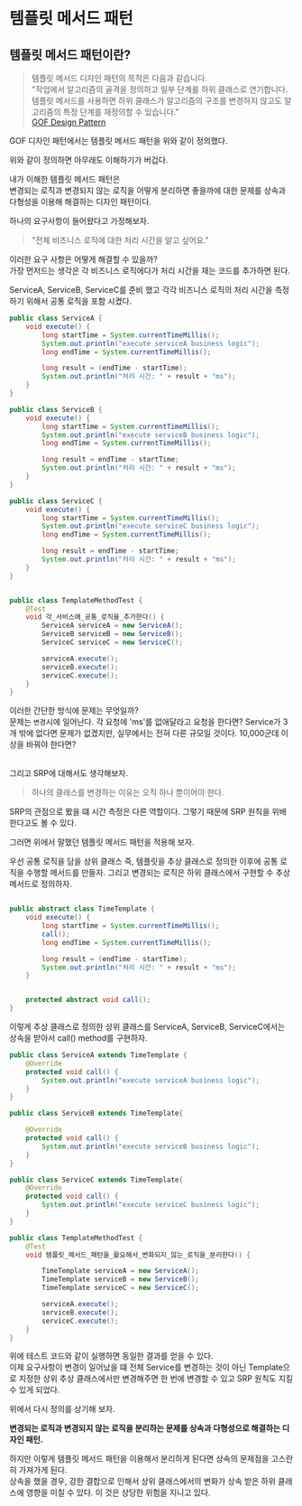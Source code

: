 # 템플릿 메서드 패턴

## 템플릿 메서드 패턴이란?

> 템플릿 메서드 디자인 패턴의 목적은 다음과 같습니다.<br>
> "작업에서 알고리즘의 골격을 정의하고 일부 단계를 하위 클래스로 연기합니다.<br>
> 템플릿 메서드를 사용하면 하위 클래스가 알고리즘의 구조를 변경하지 않고도 알고리즘의 특정 단계를 재정의할 수 있습니다." <br>
> [GOF Design Pattern](https://www.yes24.com/Product/Goods/17525598)

GOF 디자인 패턴에서는 템플릿 메서드 패턴을 위와 같이 정의했다.
<br>

위와 같이 정의하면 아무래도 이해하기가 버겁다. 
<br>

내가 이해한 템플릿 메서드 패턴은 <br>
변경되는 로직과 변경되지 않는 로직을 어떻게 분리하면 좋을까에 대한 문제를 상속과 다형성을 이용해 해결하는 디자인 패턴이다.<br>


하나의 요구사항이 들어왔다고 가정해보자.

> "전체 비즈니스 로직에 대한 처리 시간을 알고 싶어요."

이러한 요구 사항은 어떻게 해결할 수 있을까? <br>
가장 먼저드는 생각은 각 비즈니스 로직에다가 처리 시간을 재는 코드를 추가하면 된다.

ServiceA, ServiceB, ServiceC를 준비 했고 각각 비즈니스 로직의 처리 시간을 측정하기 위해서 공통 로직을 포함 시켰다.

```java
public class ServiceA {
	void execute() {
		long startTime = System.currentTimeMillis();
		System.out.println("execute serviceA business logic");
		long endTime = System.currentTimeMillis();

		long result = (endTime - startTime);
		System.out.println("처리 시간: " + result + "ms");
	}
}
```

```java
public class ServiceB {
	void execute() {
		long startTime = System.currentTimeMillis();
		System.out.println("execute serviceB business logic");
		long endTime = System.currentTimeMillis();

		long result = endTime - startTime;
		System.out.println("처리 시간: " + result + "ms");
	}
}
```


```java
public class ServiceC {
	void execute() {
		long startTime = System.currentTimeMillis();
		System.out.println("execute serviceC business logic");
		long endTime = System.currentTimeMillis();

		long result = endTime - startTime;
		System.out.println("처리 시간: " + result + "ms");
	}
}

```

```java

public class TemplateMethodTest {
	@Test
	void 각_서비스에_공통_로직을_추가한다() {
		ServiceA serviceA = new ServiceA();
		ServiceB serviceB = new ServiceB();
		ServiceC serviceC = new ServiceC();

		serviceA.execute();
		serviceB.execute();
		serviceC.execute();
	}
}
```

이러한 간단한 방식에 문제는 무엇일까? <br>
문제는 `변경`시에 일어난다. 각 요청에 'ms'를 없애달라고 요청을 한다면? Service가 3개 밖에 없다면 문제가 없겠지만, 실무에서는 전혀 다른 규모일 것이다. 10,000군데 이상을 바꿔야 한다면?

<br>
그리고 SRP에 대해서도 생각해보자. 

> 하나의 클래스를 변경하는 이유는 오직 하나 뿐이어야 한다.

SRP의 관점으로 봤을 떄 시간 측정은 다른 역할이다. 그렇기 때문에 SRP 원칙을 위배한다고도 볼 수 있다.

그러면 위에서 말했던 템플릿 메서드 패턴을 적용해 보자. <br>

우선 공통 로직을 담을 상위 클래스 즉, 템플릿을 추상 클래스로 정의한 이후에 공통 로직을 수행할 메서드를 만들자. 그리고 변경되는 로직은 하위 클래스에서 구현할 수 추상 메서드로 정의하자.

```java

public abstract class TimeTemplate {
	void execute() {
		long startTime = System.currentTimeMillis();
		call();
		long endTime = System.currentTimeMillis();

		long result = (endTime - startTime);
		System.out.println("처리 시간: " + result + "ms");
	}


	protected abstract void call();
}
```

이렇게 추상 클래스로 정의한 상위 클래스를 ServiceA, ServiceB, ServiceC에서는 상속을 받아서 call() method를 구현하자.

```java
public class ServiceA extends TimeTemplate {
	@Override
	protected void call() {
		System.out.println("execute serviceA business logic");
	}
}
```

```java
public class ServiceB extends TimeTemplate{

	@Override
	protected void call() {
		System.out.println("execute serviceB business logic");
	}
}
```


```java
public class ServiceC extends TimeTemplate{
	@Override
	protected void call() {
		System.out.println("execute serviceC business logic");
	}
}
```


```java
public class TemplateMethodTest {
	@Test
	void 템플릿_메서드_패턴을_활요해서_변화되지_않는_로직을_분리한다() {

		TimeTemplate serviceA = new ServiceA();
		TimeTemplate serviceB = new ServiceB();
		TimeTemplate serviceC = new ServiceC();

		serviceA.execute();
		serviceB.execute();
		serviceC.execute();
	}
}
```

위에 테스트 코드와 같이 실행하면 동일한 결과를 얻을 수 있다. <br>
이제 요구사항이 변경이 일어났을 떄 전체 Service를 변경하는 것이 아닌 Template으로 지정한 상위 추상 클래스에서만 변경해주면 한 번에 변경할 수 있고 SRP 원칙도 지킬 수 있게 되었다.
<br>

위에서 다시 정의를 상기해 보자. <br>

**변경되는 로직과 변경되지 않는 로직을 분리하는 문제를 상속과 다형성으로 해결하는 디자인 패턴.**

하지만 이렇게 템플릿 메서드 패턴을 이용해서 분리하게 된다면 상속의 문제점을 고스란히 가져가게 된다. <br>
상속을 했을 경우, 강한 결합으로 인해서 상위 클래스에서의 변화가 상속 받은 하위 클래스에 영향을 미칠 수 있다. 이 것은 상당한 위험을 지니고 있다.